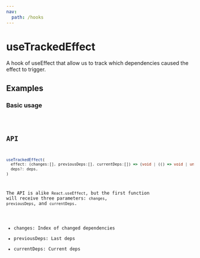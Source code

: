 ```yaml
---
nav:
  path: /hooks
---
```


# useTrackedEffect

A hook of useEffect that allow us to track which dependencies caused the effect to trigger.

## Examples

### Basic usage

<code src="./demo/demo1.tsx" />

## API

```typescript
useTrackedEffect(
  effect: (changes:[], previousDeps:[], currentDeps:[]) => (void | (() => void | undefined)),
  deps?: deps,
)
```

The API is alike `React.useEffect`, but the first function will receive three parameters: `changes`, `previousDeps`, and `currentDeps`.

* changes: Index of changed dependencies
* previousDeps: Last deps
* currentDeps: Current deps